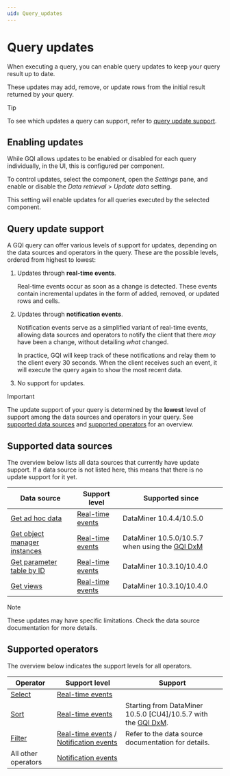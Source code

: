 ```yaml
---
uid: Query_updates
---
```


# Query updates

When executing a query, you can enable query updates to keep your query result up to date.

These updates may add, remove, or update rows from the initial result returned by your query.

> [!TIP]
> To see which updates a query can support, refer to [query update support](#query-update-support).

## Enabling updates

While GQI allows updates to be enabled or disabled for each query individually, in the UI, this is configured per component.

To control updates, select the component, open the *Settings* pane, and enable or disable the *Data retrieval* > *Update data* setting.

This setting will enable updates for all queries executed by the selected component.

## Query update support

A GQI query can offer various levels of support for updates, depending on the data sources and operators in the query. These are the possible levels, ordered from highest to lowest:

1. Updates through **real-time events**.

   Real-time events occur as soon as a change is detected. These events contain incremental updates in the form of added, removed, or updated rows and cells.

1. Updates through **notification events**.

   Notification events serve as a simplified variant of real-time events, allowing data sources and operators to notify the client that there *may* have been a change, without detailing *what* changed.

   In practice, GQI will keep track of these notifications and relay them to the client every 30 seconds. When the client receives such an event, it will execute the query again to show the most recent data.

1. No support for updates.

> [!IMPORTANT]
> The update support of your query is determined by the **lowest** level of support among the data sources and operators in your query. See [supported data sources](#supported-data-sources) and [supported operators](#supported-operators) for an overview.

## Supported data sources

The overview below lists all data sources that currently have update support. If a data source is not listed here, this means that there is no update support for it yet.

| Data source | Support level | Supported since |
| ----------- | -------- | -------- |
| [Get ad hoc data](xref:Get_ad_hoc_data) | [Real-time events](#query-update-support) | DataMiner 10.4.4/10.5.0 |
| [Get object manager instances](xref:Get_object_manager_instances) | [Real-time events](#query-update-support) | DataMiner 10.5.0/10.5.7 when using the [GQI DxM](xref:GQI_DxM) <!-- RN 42530 --> |
| [Get parameter table by ID](xref:Get_parameter_table_by_ID) | [Real-time events](#query-update-support) | DataMiner 10.3.10/10.4.0 |
| [Get views](xref:Get_views) | [Real-time events](#query-update-support) | DataMiner 10.3.10/10.4.0 |

> [!NOTE]
> These updates may have specific limitations. Check the data source documentation for more details.

## Supported operators

The overview below indicates the support levels for all operators.

| Operator | Support level | Support |
| -------- | ------------- | ------- |
| [Select](xref:GQI_Select) | [Real-time events](#query-update-support) | |
| [Sort](xref:GQI_Sort) | [Real-time events](#query-update-support) | Starting from DataMiner 10.5.0 [CU4]/10.5.7 with the [GQI DxM](xref:GQI_DxM). <!-- RN 42941 --> |
| [Filter](xref:GQI_Sort) | [Real-time events](#query-update-support) / [Notification events](#query-update-support) | Refer to the data source documentation for details. |
| All other operators | [Notification events](#query-update-support) | |
